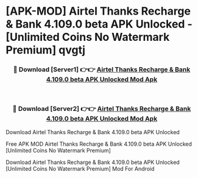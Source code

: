 # [APK-MOD] Airtel Thanks  Recharge & Bank 4.109.0 beta APK Unlocked - [Unlimited Coins No Watermark Premium] qvgtj



<div align="center">
<h3>🔴 Download [Server1] 👉👉 <a href="https://momento.my/?title=Airtel_Thanks__Recharge_&_Bank_4.109.0_beta_APK_Unlocked">Airtel Thanks  Recharge & Bank 4.109.0 beta APK Unlocked Mod Apk</a></h3><br>

<h3>🔴 Download [Server2] 👉👉 <a href="https://momento.my/?title=Airtel_Thanks__Recharge_&_Bank_4.109.0_beta_APK_Unlocked">Airtel Thanks  Recharge & Bank 4.109.0 beta APK Unlocked Mod Apk</a></h3>
</div>



Download Airtel Thanks  Recharge & Bank 4.109.0 beta APK Unlocked 

Free APK MOD Airtel Thanks  Recharge & Bank 4.109.0 beta APK Unlocked [Unlimited Coins No Watermark Premium]

Download Airtel Thanks  Recharge & Bank 4.109.0 beta APK Unlocked [Unlimited Coins No Watermark Premium] Mod For Android
